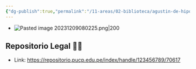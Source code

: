 ```yaml
---
{"dg-publish":true,"permalink":"/11-areas/02-biblioteca/agustin-de-hipona-ensayos-sobre-su-itinerario-espiritual/","noteIcon":""}
---
```


- ![Pasted image 20231209080225.png|200](/img/user/10%20Entrada%20%F0%9F%9B%92/%F0%9F%92%BE%20Adjuntos/Pasted%20image%2020231209080225.png)
## Repositorio Legal 🤸‍♂️
- Link: https://repositorio.pucp.edu.pe/index/handle/123456789/70617
